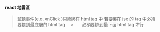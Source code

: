 #### react 地雷區

> 監聽事件(e.g. onClick )只能綁在 html tag 中 若要綁在 jsx 的 tag 中必須要餵到最底層的 html tag
> <TbXipg onClick={}>
> &nbsp; &nbsp; <TbXitb onClick={}> > &nbsp; &nbsp; &nbsp; <ChildComponent onClick={}>
> 必須要綁到最下面 html tag 才行
